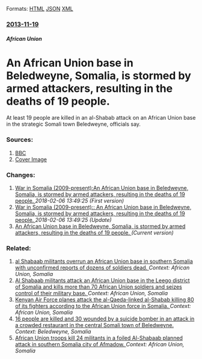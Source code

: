 
Formats: [HTML](/news/2013/11/19/an-african-union-base-in-beledweyne-somalia-is-stormed-by-armed-attackers-resulting-in-the-deaths-of-19-people.html)  [JSON](/news/2013/11/19/an-african-union-base-in-beledweyne-somalia-is-stormed-by-armed-attackers-resulting-in-the-deaths-of-19-people.json)  [XML](/news/2013/11/19/an-african-union-base-in-beledweyne-somalia-is-stormed-by-armed-attackers-resulting-in-the-deaths-of-19-people.xml)  

### [2013-11-19](/news/2013/11/19/index.md)

##### African Union
# An African Union base in Beledweyne, Somalia, is stormed by armed attackers, resulting in the deaths of 19 people. 

At least 19 people are killed in an al-Shabab attack on an African Union base in the strategic Somali town Beledweyne, officials say.


### Sources:

1. [BBC](http://www.bbc.co.uk/news/world-africa-24998892)
1. [Cover Image](http://ichef-1.bbci.co.uk/news/1024/media/images/71207000/jpg/_71207128_71207127.jpg)

### Changes:

1. [War in Somalia (2009-present):An African Union base in Beledweyne, Somalia, is stormed by armed attackers, resulting in the deaths of 19 people. ](/news/2013/11/19/war-in-somalia-2009apresent-pan-african-union-base-in-beledweyne-somalia-is-stormed-by-armed-attackers-resulting-in-the-deaths-of-19.md) _2018-02-06 13:49:25 (First version)_
2. [War in Somalia (2009-present):: An African Union base in Beledweyne, Somalia, is stormed by armed attackers, resulting in the deaths of 19 people. ](/news/2013/11/19/war-in-somalia-2009-present-an-african-union-base-in-beledweyne-somalia-is-stormed-by-armed-attackers-resulting-in-the-deaths-of-19.md) _2018-02-06 13:49:25 (Update)_
2. [An African Union base in Beledweyne, Somalia, is stormed by armed attackers, resulting in the deaths of 19 people. ](/news/2013/11/19/an-african-union-base-in-beledweyne-somalia-is-stormed-by-armed-attackers-resulting-in-the-deaths-of-19-people.md) _(Current version)_

### Related:

1. [al Shabaab militants overrun an African Union base in southern Somalia with unconfirmed reports of dozens of soldiers dead. ](/news/2016/01/15/al-shabaab-militants-overrun-an-african-union-base-in-southern-somalia-with-unconfirmed-reports-of-dozens-of-soldiers-dead.md) _Context: African Union, Somalia_
2. [Al Shabaab militants attack an African Union base in the Leego district of Somalia and kills more than 70 African Union soldiers and seizes control of their military base. ](/news/2015/06/26/al-shabaab-militants-attack-an-african-union-base-in-the-leego-district-of-somalia-and-kills-more-than-70-african-union-soldiers-and-seizes.md) _Context: African Union, Somalia_
3. [Kenyan Air Force planes attack the al-Qaeda-linked al-Shabab killing 80 of its fighters according to the African Union force in Somalia. ](/news/2014/06/23/kenyan-air-force-planes-attack-the-al-qaeda-linked-al-shabab-killing-80-of-its-fighters-according-to-the-african-union-force-in-somalia.md) _Context: African Union, Somalia_
4. [16 people are killed and 30 wounded by a suicide bomber in an attack in a crowded restaurant in the central Somali town of Beledweyne. ](/news/2013/10/19/16-people-are-killed-and-30-wounded-by-a-suicide-bomber-in-an-attack-in-a-crowded-restaurant-in-the-central-somali-town-of-beledweyne.md) _Context: Beledweyne, Somalia_
5. [African Union troops kill 24 militants in a foiled Al-Shabaab planned attack in southern Somalia city of Afmadow. ](/news/2013/08/8/african-union-troops-kill-24-militants-in-a-foiled-al-shabaab-planned-attack-in-southern-somalia-city-of-afmadow.md) _Context: African Union, Somalia_
